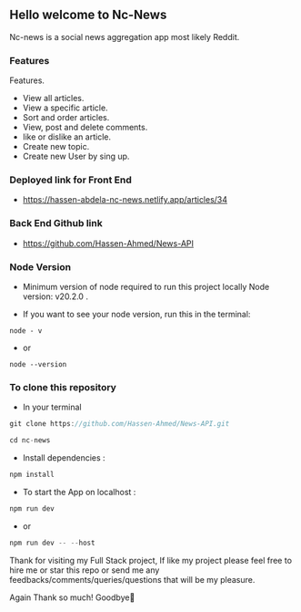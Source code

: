 ## Hello welcome to Nc-News

Nc-news is a social news aggregation app most likely Reddit.

### Features

Features.

-   View all articles.
-   View a specific article.
-   Sort and order articles.
-   View, post and delete comments.
-   like or dislike an article.
-   Create new topic.
-   Create new User by sing up.

### Deployed link for Front End

-   https://hassen-abdela-nc-news.netlify.app/articles/34

### Back End Github link

-   https://github.com/Hassen-Ahmed/News-API

### Node Version

-   Minimum version of node required to run this project locally Node version: v20.2.0 .

-   If you want to see your node version, run this in the terminal:

```
node - v
```

-   or

```
node --version
```

### To clone this repository

-   In your terminal

```jsx
git clone https://github.com/Hassen-Ahmed/News-API.git
```

```jsx
cd nc-news
```

-   Install dependencies :

```jsx
npm install
```

-   To start the App on localhost :

```jsx
npm run dev
```

-   or

```jsx
npm run dev -- --host
```

Thank for visiting my Full Stack project, If like my project please feel free to hire me or star this repo or send me any feedbacks/comments/queries/questions that will be my pleasure.

Again Thank so much! Goodbye👋️
